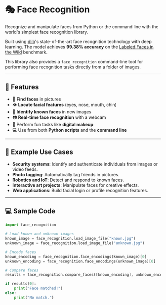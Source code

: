 # 🎭 Face Recognition

Recognize and manipulate faces from Python or the command line with the world's simplest face recognition library.

Built using [dlib](http://dlib.net/)'s state-of-the-art face recognition technology with deep learning. The model achieves **99.38% accuracy** on the [Labeled Faces in the Wild](http://vis-www.cs.umass.edu/lfw/) benchmark.

This library also provides a `face_recognition` command-line tool for performing face recognition tasks directly from a folder of images.

---

## 🚀 Features

- 📍 **Find faces** in pictures
- 👁 **Locate facial features** (eyes, nose, mouth, chin)
- 🧠 **Identify known faces** in new images
- 📷 **Real-time face recognition** with a webcam
- 🎨 Perform fun tasks like **digital makeup**
- 💻 Use from both **Python scripts** and the **command line**

---

## 📌 Example Use Cases

- **Security systems**: Identify and authenticate individuals from images or video feeds.
- **Photo tagging**: Automatically tag friends in pictures.
- **Robotics and IoT**: Detect and respond to known faces.
- **Interactive art projects**: Manipulate faces for creative effects.
- **Web applications**: Build facial login or profile recognition features.

---

## 💻 Sample Code

```python
import face_recognition

# Load known and unknown images
known_image = face_recognition.load_image_file("known.jpg")
unknown_image = face_recognition.load_image_file("unknown.jpg")

# Encode faces
known_encoding = face_recognition.face_encodings(known_image)[0]
unknown_encoding = face_recognition.face_encodings(unknown_image)[0]

# Compare faces
results = face_recognition.compare_faces([known_encoding], unknown_encoding)

if results[0]:
    print("Face matched!")
else:
    print("No match.")
